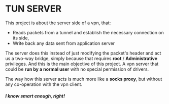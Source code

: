 # TUN SERVER
This project is  about the server side of a vpn, that:
* Reads packets from a tunnel and establish the necessary connection on its side,
* Write back any data sent from application server

The server does this instead of just modifying the packet's header and act us a two-way bridge, simply because that requires **root** / **Administrative** privileges. And this is the main objective of this project. A vpn server that could be **run by a normal user** with no special permission of drivers.

The way how this server acts is much more like a **socks proxy**, but without any co-operation with the vpn client.

#### _I know smart enough, right!_